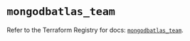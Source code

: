# `mongodbatlas_team`

Refer to the Terraform Registry for docs: [`mongodbatlas_team`](https://registry.terraform.io/providers/mongodb/mongodbatlas/1.32.0/docs/resources/team).
